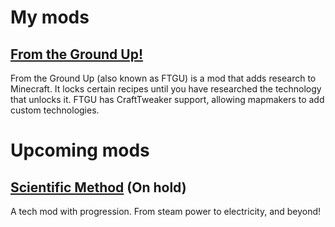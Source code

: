 # My mods
## [From the Ground Up!](https://github.com/TheRActivator/From-the-Ground-Up)
From the Ground Up (also known as FTGU) is a mod that adds research to Minecraft. It locks certain recipes until you have researched the technology that unlocks it. FTGU has CraftTweaker support, allowing mapmakers to add custom technologies.

# Upcoming mods
## [Scientific Method](https://github.com/TheRActivator/Scientific-Method) (On hold)
A tech mod with progression. From steam power to electricity, and beyond!
